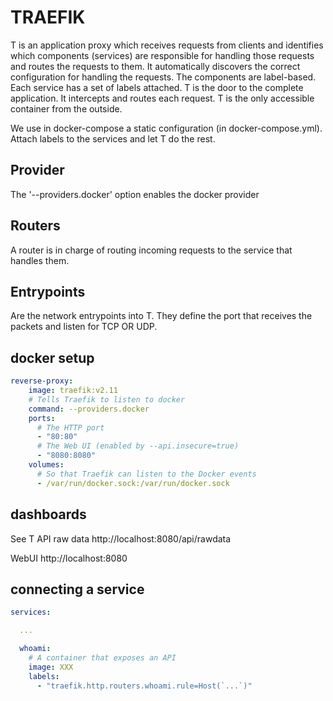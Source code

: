 # TRAEFIK

T is an application proxy which receives requests from clients and identifies which components (services) are responsible for handling those requests and routes the requests to them. It automatically discovers the correct configuration for handling the requests. The components are label-based. Each service has a set of labels attached. T is the door to the complete application. It intercepts and routes each request. T is the only accessible container from the outside.

We use in docker-compose a static configuration (in docker-compose.yml). Attach labels to the services and let T do the rest.

## Provider

The '--providers.docker' option enables the docker provider

## Routers

A router is in charge of routing incoming requests to the service that handles them.

## Entrypoints

Are the network entrypoints into T. They define the port that receives the packets and listen for TCP OR UDP.

## docker setup

```docker-compose.yml
reverse-proxy:
    image: traefik:v2.11
    # Tells Traefik to listen to docker
    command: --providers.docker
    ports:
      # The HTTP port
      - "80:80"
      # The Web UI (enabled by --api.insecure=true)
      - "8080:8080"
    volumes:
      # So that Traefik can listen to the Docker events
      - /var/run/docker.sock:/var/run/docker.sock
```

## dashboards

See T API raw data
http://localhost:8080/api/rawdata

WebUI
http://localhost:8080

## connecting a service

```docker-compose.yaml
services:

  ...

  whoami:
    # A container that exposes an API
    image: XXX
    labels:
      - "traefik.http.routers.whoami.rule=Host(`...`)"
```
